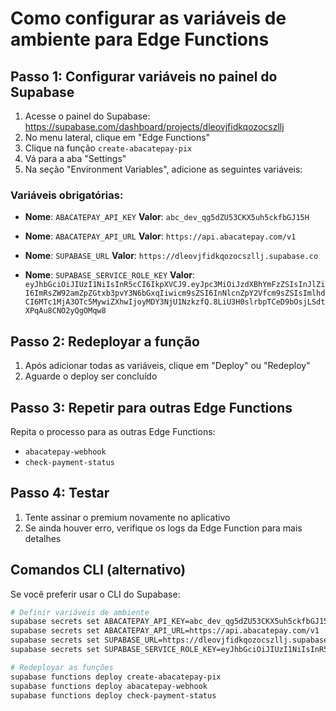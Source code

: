 # Como configurar as variáveis de ambiente para Edge Functions

## Passo 1: Configurar variáveis no painel do Supabase

1. Acesse o painel do Supabase: https://supabase.com/dashboard/projects/dleovjfidkqozocszllj
2. No menu lateral, clique em "Edge Functions"
3. Clique na função `create-abacatepay-pix`
4. Vá para a aba "Settings"
5. Na seção "Environment Variables", adicione as seguintes variáveis:

### Variáveis obrigatórias:

- **Nome**: `ABACATEPAY_API_KEY`
  **Valor**: `abc_dev_qg5dZU53CKX5uh5ckfbGJ15H`

- **Nome**: `ABACATEPAY_API_URL`
  **Valor**: `https://api.abacatepay.com/v1`

- **Nome**: `SUPABASE_URL`
  **Valor**: `https://dleovjfidkqozocszllj.supabase.co`

- **Nome**: `SUPABASE_SERVICE_ROLE_KEY`
  **Valor**: `eyJhbGciOiJIUzI1NiIsInR5cCI6IkpXVCJ9.eyJpc3MiOiJzdXBhYmFzZSIsInJlZiI6ImRsZW92amZpZGtxb3pvY3N6bGxqIiwicm9sZSI6InNlcnZpY2Vfcm9sZSIsImlhdCI6MTc1MjA3OTc5MywiZXhwIjoyMDY3NjU1NzkzfQ.8LiU3H0slrbpTCeD9bOsjLSdtXPqAu8CNO2yQgOMqw8`

## Passo 2: Redeployar a função

1. Após adicionar todas as variáveis, clique em "Deploy" ou "Redeploy"
2. Aguarde o deploy ser concluído

## Passo 3: Repetir para outras Edge Functions

Repita o processo para as outras Edge Functions:
- `abacatepay-webhook`
- `check-payment-status`

## Passo 4: Testar

1. Tente assinar o premium novamente no aplicativo
2. Se ainda houver erro, verifique os logs da Edge Function para mais detalhes

## Comandos CLI (alternativo)

Se você preferir usar o CLI do Supabase:

```bash
# Definir variáveis de ambiente
supabase secrets set ABACATEPAY_API_KEY=abc_dev_qg5dZU53CKX5uh5ckfbGJ15H
supabase secrets set ABACATEPAY_API_URL=https://api.abacatepay.com/v1
supabase secrets set SUPABASE_URL=https://dleovjfidkqozocszllj.supabase.co
supabase secrets set SUPABASE_SERVICE_ROLE_KEY=eyJhbGciOiJIUzI1NiIsInR5cCI6IkpXVCJ9.eyJpc3MiOiJzdXBhYmFzZSIsInJlZiI6ImRsZW92amZpZGtxb3pvY3N6bGxqIiwicm9sZSI6InNlcnZpY2Vfcm9sZSIsImlhdCI6MTc1MjA3OTc5MywiZXhwIjoyMDY3NjU1NzkzfQ.8LiU3H0slrbpTCeD9bOsjLSdtXPqAu8CNO2yQgOMqw8

# Redeployar as funções
supabase functions deploy create-abacatepay-pix
supabase functions deploy abacatepay-webhook
supabase functions deploy check-payment-status
```